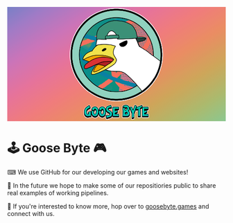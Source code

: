 ![Goose Byte Small Banner](https://raw.githubusercontent.com/GooseByteStudiosInc/.github/main/profile/article.png "Goose Byte")

# 🕹 Goose Byte 🎮

⌨ We use GitHub for our developing our games and websites!

🙌 In the future we hope to make some of our repositiories public to share real examples of working pipelines.

🔗 If you're interested to know more, hop over to [goosebyte.games](https://www.goosebyte.games/) and connect with us.
